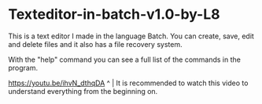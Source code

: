 # Texteditor-in-batch-v1.0-by-L8
This is a text editor I made in the language Batch. You can create, save, edit and delete files and it also has a file recovery system.

With the "help" command you can see a full list of the commands in the program.

https://youtu.be/ihvN_dthqDA
^
|
It is recommended to watch this video to understand everything from the beginning on.
